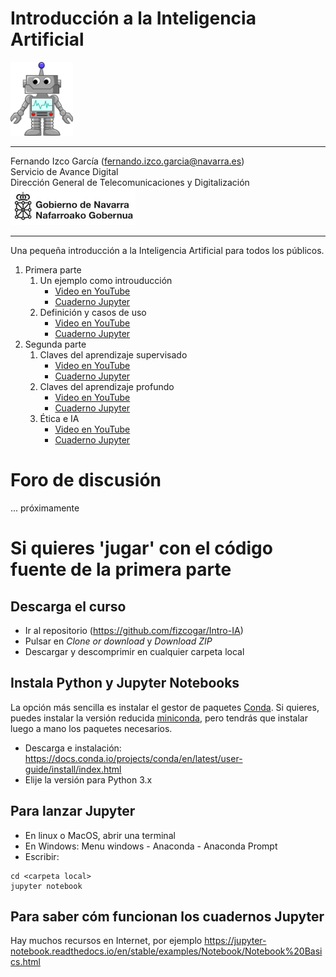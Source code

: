 # Introducción a la Inteligencia Artificial


<img src="images/Cartoon_Robot.svg.png" width="100"/>

---
Fernando Izco García  (fernando.izco.garcia@navarra.es)  
 Servicio de Avance Digital  
 Dirección General de Telecomunicaciones y Digitalización  
<img src="images/logo.gn.png" width="200"/>

---

Una pequeña introducción a la Inteligencia Artificial para todos los públicos.

1. Primera parte
    1. Un ejemplo como introuducción
        * [Video en YouTube](https://youtu.be/SYFrgoForwo)
        * [Cuaderno Jupyter](Intro-IA-1.ipynb)
    1. Definición y casos de uso
        * [Video en YouTube](https://youtu.be/zdvR8Oaapyw)
        * [Cuaderno Jupyter](Intro-IA-2.ipynb)
1. Segunda parte
    1. Claves del aprendizaje supervisado
        * [Video en YouTube](https://youtu.be/EM1jmJvsLak)
        * [Cuaderno Jupyter](Intro-IA-3.ipynb)
    1. Claves del aprendizaje profundo
        * [Video en YouTube](https://youtu.be/ManpEaTrbog)
        * [Cuaderno Jupyter](Intro-IA-4.ipynb)
    1. Ética e IA
        * [Video en YouTube](https://youtu.be/x6qu6rUigCk)
        * [Cuaderno Jupyter](Intro-IA-5.ipynb)

# Foro de discusión
... próximamente

# Si quieres 'jugar' con el código fuente de la primera parte
## Descarga el curso
* Ir al repositorio (https://github.com/fizcogar/Intro-IA)
* Pulsar en *Clone or download* y *Download ZIP*
* Descargar y descomprimir en cualquier carpeta local
## Instala Python y Jupyter Notebooks
La opción más sencilla es instalar el gestor de paquetes [Conda](https://docs.conda.io). Si quieres, puedes instalar la versión reducida [miniconda](https://docs.conda.io/en/latest/miniconda.html), pero tendrás que instalar luego a mano los paquetes necesarios.
* Descarga e instalación: https://docs.conda.io/projects/conda/en/latest/user-guide/install/index.html
* Elije la versión para Python 3.x
## Para lanzar Jupyter
* En linux o MacOS, abrir una terminal
* En Windows: Menu windows - Anaconda - Anaconda Prompt
* Escribir:
```
cd <carpeta local>
jupyter notebook
```
## Para saber cóm funcionan los cuadernos Jupyter
Hay muchos recursos en Internet, por ejemplo https://jupyter-notebook.readthedocs.io/en/stable/examples/Notebook/Notebook%20Basics.html

